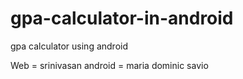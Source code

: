 # gpa-calculator-in-android
gpa calculator using android

Web = srinivasan
android = maria dominic savio
